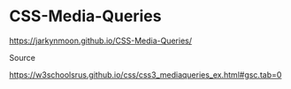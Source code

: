 # CSS-Media-Queries

https://jarkynmoon.github.io/CSS-Media-Queries/

Source

https://w3schoolsrus.github.io/css/css3_mediaqueries_ex.html#gsc.tab=0
